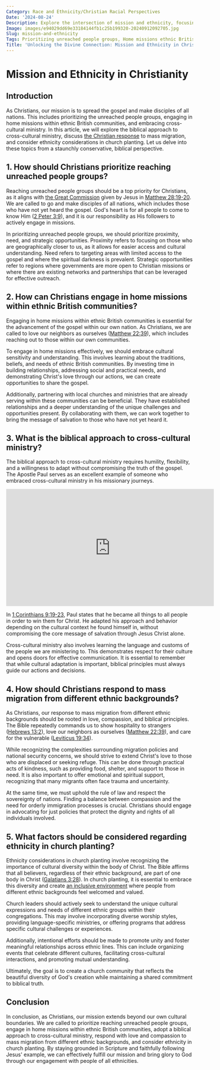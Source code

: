```yaml
---
Category: Race and Ethnicity/Christian Racial Perspectives
Date: '2024-08-24'
Description: Explore the intersection of mission and ethnicity, focusing on prioritizing unreached people groups, home missions within ethnic British communities, biblical approaches to cross-cultural ministry, Christian responses to mass migration, and ethnicity considerations in church planting.
Image: images/e94029dd69e33184144fb1c25b199320-20240912092705.jpg
Slug: mission-and-ethnicity
Tags: Prioritizing unreached people groups, Home missions ethnic British communities, Cross-cultural ministry Biblical approach, Christian response mass migration, Ethnicity considerations church planting
Title: 'Unlocking the Divine Connection: Mission and Ethnicity in Christian Faith'
---
```


# Mission and Ethnicity in Christianity

## Introduction
As Christians, our mission is to spread the gospel and make disciples of all nations. This includes prioritizing the unreached people groups, engaging in home missions within ethnic British communities, and embracing cross-cultural ministry. In this article, we will explore the biblical approach to cross-cultural ministry, discuss [the Christian response](/countering-feminization) to mass migration, and consider ethnicity considerations in church planting. Let us delve into these topics from a staunchly conservative, biblical perspective.

## 1. How should Christians prioritize reaching unreached people groups?
Reaching unreached people groups should be a top priority for Christians, as it aligns with [the Great Commission](/exploring-the-sacred-sites-of-bethany-and-jerusalem-a-christian-pilgrimage-guide) given by Jesus in [Matthew 28:19-20](https://www.bibleref.com/Matthew/28/Matthew-28-19.html). We are called to go and make disciples of all nations, which includes those who have not yet heard the gospel. God's heart is for all people to come to know Him ([2 Peter 3:9](https://www.bibleref.com/2-Peter/3/2-Peter-3-9.html)), and it is our responsibility as His followers to actively engage in missions.

In prioritizing unreached people groups, we should prioritize proximity, need, and strategic opportunities. Proximity refers to focusing on those who are geographically closer to us, as it allows for easier access and cultural understanding. Need refers to targeting areas with limited access to the gospel and where the spiritual darkness is prevalent. Strategic opportunities refer to regions where governments are more open to Christian missions or where there are existing networks and partnerships that can be leveraged for effective outreach.

## 2. How can Christians engage in home missions within ethnic British communities?
Engaging in home missions within ethnic British communities is essential for the advancement of the gospel within our own nation. As Christians, we are called to love our neighbors as ourselves ([Matthew 22:39](https://www.bibleref.com/Matthew/22/Matthew-22-39.html)), which includes reaching out to those within our own communities.

To engage in home missions effectively, we should embrace cultural sensitivity and understanding. This involves learning about the traditions, beliefs, and needs of ethnic British communities. By investing time in building relationships, addressing social and practical needs, and demonstrating Christ's love through our actions, we can create opportunities to share the gospel.

Additionally, partnering with local churches and ministries that are already serving within these communities can be beneficial. They have established relationships and a deeper understanding of the unique challenges and opportunities present. By collaborating with them, we can work together to bring the message of salvation to those who have not yet heard it.

## 3. What is the biblical approach to cross-cultural ministry?
The biblical approach to cross-cultural ministry requires humility, flexibility, and a willingness to adapt without compromising the truth of the gospel. The Apostle Paul serves as an excellent example of someone who embraced cross-cultural ministry in his missionary journeys.


<iframe width="560" height="315" src="https://www.youtube.com/embed/6XMcxsUX5qM" frameborder="0" allow="autoplay; encrypted-media" allowfullscreen></iframe>


In [1 Corinthians 9:19-23](https://www.bibleref.com/1-Corinthians/9/1-Corinthians-9-19.html), Paul states that he became all things to all people in order to win them for Christ. He adapted his approach and behavior depending on the cultural context he found himself in, without compromising the core message of salvation through Jesus Christ alone.

Cross-cultural ministry also involves learning the language and customs of the people we are ministering to. This demonstrates respect for their culture and opens doors for effective communication. It is essential to remember that while cultural adaptation is important, biblical principles must always guide our actions and decisions.

## 4. How should Christians respond to mass migration from different ethnic backgrounds?
As Christians, our response to mass migration from different ethnic backgrounds should be rooted in love, compassion, and biblical principles. The Bible repeatedly commands us to show hospitality to strangers ([Hebrews 13:2](https://www.bibleref.com/Hebrews/13/Hebrews-13-2.html)), love our neighbors as ourselves ([Matthew 22:39](https://www.bibleref.com/Matthew/22/Matthew-22-39.html)), and care for the vulnerable ([Leviticus 19:34](https://www.bibleref.com/Leviticus/19/Leviticus-19-34.html)).

While recognizing the complexities surrounding migration policies and national security concerns, we should strive to extend Christ's love to those who are displaced or seeking refuge. This can be done through practical acts of kindness, such as providing food, shelter, and support to those in need. It is also important to offer emotional and spiritual support, recognizing that many migrants often face trauma and uncertainty.

At the same time, we must uphold the rule of law and respect the sovereignty of nations. Finding a balance between compassion and the need for orderly immigration processes is crucial. Christians should engage in advocating for just policies that protect the dignity and rights of all individuals involved.

## 5. What factors should be considered regarding ethnicity in church planting?
Ethnicity considerations in church planting involve recognizing the importance of cultural diversity within the body of Christ. The Bible affirms that all believers, regardless of their ethnic background, are part of one body in Christ ([Galatians 3:28](https://www.bibleref.com/Galatians/3/Galatians-3-28.html)). In church planting, it is essential to embrace this diversity and create [an inclusive environment](/church-ethnic-composition) where people from different ethnic backgrounds feel welcomed and valued.

Church leaders should actively seek to understand the unique cultural expressions and needs of different ethnic groups within their congregations. This may involve incorporating diverse worship styles, providing language-specific ministries, or offering programs that address specific cultural challenges or experiences.

Additionally, intentional efforts should be made to promote unity and foster meaningful relationships across ethnic lines. This can include organizing events that celebrate different cultures, facilitating cross-cultural interactions, and promoting mutual understanding.

Ultimately, the goal is to create a church community that reflects the beautiful diversity of God's creation while maintaining a shared commitment to biblical truth.

## Conclusion
In conclusion, as Christians, our mission extends beyond our own cultural boundaries. We are called to prioritize reaching unreached people groups, engage in home missions within ethnic British communities, adopt a biblical approach to cross-cultural ministry, respond with love and compassion to mass migration from different ethnic backgrounds, and consider ethnicity in church planting. By staying grounded in Scripture and faithfully following Jesus' example, we can effectively fulfill our mission and bring glory to God through our engagement with people of all ethnicities.
